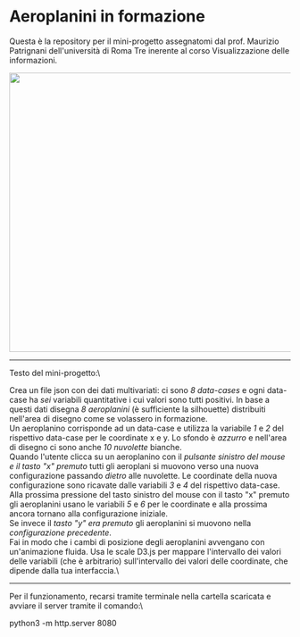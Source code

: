 # Aeroplanini in formazione
Questa è la repository per il mini-progetto assegnatomi dal prof. Maurizio Patrignani dell'università di Roma Tre inerente al corso Visualizzazione delle informazioni.

<img src="https://upload.wikimedia.org/wikipedia/commons/thumb/3/33/T-50B_Blackeagles_Demo_Flight_%2812201493173%29.jpg/1200px-T-50B_Blackeagles_Demo_Flight_%2812201493173%29.jpg" width="1000" height="500">

--------------------------------------------------------------------------------
Testo del mini-progetto:\

Crea un file json con dei dati multivariati: ci sono *8 data-cases* e ogni
data-case ha *sei* variabili quantitative i cui valori sono tutti
positivi. In base a questi dati disegna *8 aeroplanini* (è sufficiente la
silhouette) distribuiti nell'area di disegno come se volassero in
formazione.\
Un aeroplanino corrisponde ad un data-case e utilizza la
variabile *1* e *2* del rispettivo data-case per le coordinate x e y. Lo
sfondo è *azzurro* e nell'area di disegno ci sono anche *10 nuvolette*
bianche.\
Quando l'utente clicca su un aeroplanino con il *pulsante
sinistro del mouse e il tasto "x" premuto* tutti gli aeroplani si muovono
verso una nuova configurazione passando *dietro* alle nuvolette. Le
coordinate della nuova configurazione sono ricavate dalle variabili *3* e
*4* del rispettivo data-case. Alla prossima pressione del tasto sinistro
del mouse con il tasto "x" premuto gli aeroplanini usano le variabili *5*
e *6* per le coordinate e alla prossima ancora tornano alla configurazione
iniziale.\
Se invece il *tasto "y" era premuto* gli aeroplanini si muovono
nella *configurazione precedente*.\
Fai in modo che i cambi di posizione degli aeroplanini avvengano con un'animazione fluida. Usa le scale D3.js
per mappare l'intervallo dei valori delle variabili (che è arbitrario)
sull'intervallo dei valori delle coordinate, che dipende dalla tua
interfaccia.\

--------------------------------------------------------------------------------

Per il funzionamento, recarsi tramite terminale nella cartella scaricata e avviare il server tramite il comando:\

python3 -m http.server 8080


